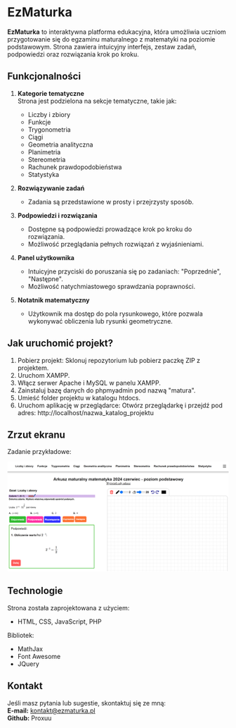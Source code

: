 
# EzMaturka

**EzMaturka** to interaktywna platforma edukacyjna, która umożliwia uczniom przygotowanie się do egzaminu maturalnego z matematyki na poziomie podstawowym. Strona zawiera intuicyjny interfejs, zestaw zadań, podpowiedzi oraz rozwiązania krok po kroku.

<h2>Funkcjonalności</h2>

1. **Kategorie tematyczne**  
   Strona jest podzielona na sekcje tematyczne, takie jak:  
   - Liczby i zbiory  
   - Funkcje  
   - Trygonometria  
   - Ciągi  
   - Geometria analityczna  
   - Planimetria  
   - Stereometria  
   - Rachunek prawdopodobieństwa  
   - Statystyka  

2. **Rozwiązywanie zadań**  
   - Zadania są przedstawione w prosty i przejrzysty sposób.  

3. **Podpowiedzi i rozwiązania**  
   - Dostępne są podpowiedzi prowadzące krok po kroku do rozwiązania.  
   - Możliwość przeglądania pełnych rozwiązań z wyjaśnieniami. 

4. **Panel użytkownika**  
   - Intuicyjne przyciski do poruszania się po zadaniach: "Poprzednie", "Następne".  
   - Możliwość natychmiastowego sprawdzania poprawności.

5. **Notatnik matematyczny**  
   - Użytkownik ma dostęp do pola rysunkowego, które pozwala wykonywać obliczenia lub rysunki geometryczne.  

<h2>Jak uruchomić projekt?</h2>

1. Pobierz projekt: Sklonuj repozytorium lub pobierz paczkę ZIP z projektem.
2. Uruchom XAMPP.
3. Włącz serwer Apache i MySQL w panelu XAMPP.
4. Zainstaluj bazę danych do phpmyadmin pod nazwą "matura".
5. Umieść folder projektu w katalogu htdocs.
3. Uruchom aplikację w przeglądarce: Otwórz przeglądarkę i przejdź pod adres: http://localhost/nazwa_katalog_projektu

<h2>Zrzut ekranu</h2>

Zadanie przykładowe:  

![Przykładowy widok strony z zadaniem](image.png)

<h2>Technologie</h2>

Strona została zaprojektowana z użyciem:  
- HTML, CSS, JavaScript, PHP

Bibliotek:  
- MathJax
- Font Awesome
- JQuery

<h2>Kontakt</h2>

Jeśli masz pytania lub sugestie, skontaktuj się ze mną:  
**E-mail:** kontakt@ezmaturka.pl  
**Github:** Proxuu  
